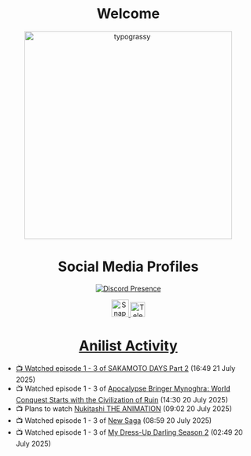 <div align="center">

# Welcome
<a href="https://github.com/kawarimidoll/typograssy">
    <img alt="typograssy" src="https://typograssy.deno.dev/api?text=%E3%82%88%E3%81%86%E3%81%93%E3%81%9D%E3%81%BF%E3%81%AA%E3%81%95%E3%82%93%20-%20Sheby--&&l0=none&l1=82d9d0&l2=027353&l3=038c4c&l4=01402e&bg=none&frame=none&speed=100&comment=" width="421.99">
</a>

</div>

<div align="center">

# Social Media Profiles

[![Discord Presence](https://lanyard.cnrad.dev/api/612532963938271232)](https://discord.com/users/612532963938271232)


<a href="https://www.snapchat.com/add/a.sheby" title="Snapchat Profile">
    <img src="https://www.freepnglogos.com/uploads/snapchat-logo-png-0.png" width="35" alt="Snapchat Logo" />


<a href="https://t.me/ASheby" title="Telegram Profile">
    <img src="https://www.freepnglogos.com/uploads/telegram-logo-png-0.png" width="30" alt="Telegram Logo" />


</div>

<div align="center">

# Anilist Activity

</div>

<!-- ANILIST_ACTIVITY:start -->

-   📺 Watched episode 1 - 3 of [SAKAMOTO DAYS Part 2](https://anilist.co/anime/184237) (16:49 21 July 2025)
-   📺 Watched episode 1 - 3 of [Apocalypse Bringer Mynoghra: World Conquest Starts with the Civilization of Ruin](https://anilist.co/anime/178433) (14:30 20 July 2025)
-   📺 Plans to watch [Nukitashi THE ANIMATION](https://anilist.co/anime/174188) (09:02 20 July 2025)
-   📺 Watched episode 1 - 3 of [New Saga](https://anilist.co/anime/155838) (08:59 20 July 2025)
-   📺 Watched episode 1 - 3 of [My Dress-Up Darling Season 2](https://anilist.co/anime/154768) (02:49 20 July 2025)

<!-- ANILIST_ACTIVITY:end -->
